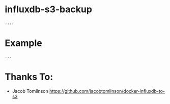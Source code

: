 # influxdb-s3-backup
    ....

# Example
    ...

# Thanks To:
* Jacob Tomlinson https://github.com/jacobtomlinson/docker-influxdb-to-s3